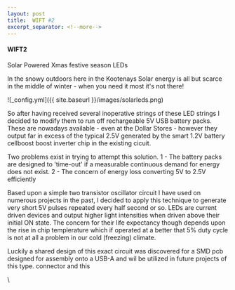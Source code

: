 ```yaml
---
layout: post
title:  WIFT #2
excerpt_separator: <!--more-->
---
```


#### WIFT2

Solar Powered Xmas festive season LEDs

In the snowy outdoors here in the Kootenays Solar energy is all but 
scarce in the middle of winter - when you need it most it's not there!

![_config.yml]({{ site.baseurl }}/images/solarleds.png)

So after having received several inoperative strings of these LED strings
I decided to modify them to run off rechargeable 5V USB battery packs.
These are nowadays available - even at the Dollar Stores - however they output
far in excess of the typical 2.5V generated by the smart 1.2V battery cellboost
boost inverter chip in the existing cicuit.

Two problems exist in trying to attempt this solution.
1 - The battery packs are designed to 'time-out' if a measurable continuous demand 
for energy does not exist.
2 - The concern of energy loss converting 5V to 2.5V efficiently
 
Based upon a simple two transistor oscillator circuit I have used on numerous projects 
in the past, I decided to apply this technique to generate very short 5V pulses 
repeated every half second or so.
LEDs are current driven devices and output higher light intensities when driven above 
their initial ON state. The concern for their life expectancy though depends upon the 
rise in chip templerature which if operated at a better that 5% duty cycle is not at 
all a problem in our cold (freezing) climate.

Luckily a shared design of this exact circuit was discovered for a SMD pcb designed 
for assembly onto a USB-A and wil be utilized in future projects of this type. 
connector and this 




\

 


